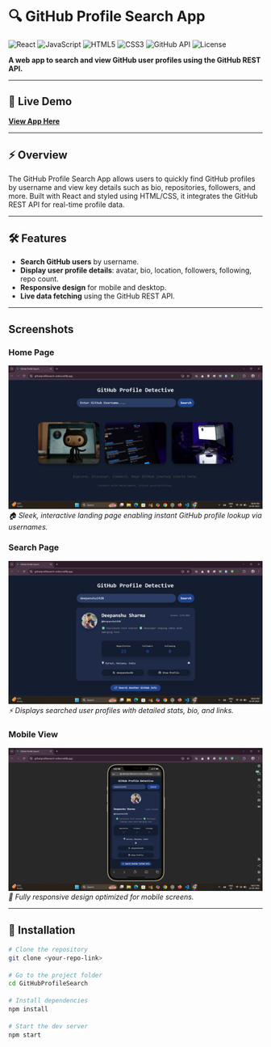 # 🔍 GitHub Profile Search App

![React](https://img.shields.io/badge/React-18-61dafb?style=flat&logo=react&logoColor=000)
![JavaScript](https://img.shields.io/badge/JavaScript-ES6-f7df1e?style=flat&logo=javascript&logoColor=000)
![HTML5](https://img.shields.io/badge/HTML5-E34F26?style=flat&logo=html5&logoColor=fff)
![CSS3](https://img.shields.io/badge/CSS3-1572b6?style=flat&logo=css3&logoColor=fff)
![GitHub API](https://img.shields.io/badge/GitHub%20API-v3-181717?style=flat&logo=github&logoColor=fff)
![License](https://img.shields.io/badge/License-MIT-green?style=flat)

**A web app to search and view GitHub user profiles using the GitHub REST API.**

---

## 🌟 Live Demo
[**View App Here**](http://githubprofilesearch-online.netlify.app)

---

## ⚡ Overview
The GitHub Profile Search App allows users to quickly find GitHub profiles by username and view key details such as bio, repositories, followers, and more. Built with React and styled using HTML/CSS, it integrates the GitHub REST API for real-time profile data.

---

## 🛠 Features
- **Search GitHub users** by username.
- **Display user profile details**: avatar, bio, location, followers, following, repo count.
- **Responsive design** for mobile and desktop.
- **Live data fetching** using the GitHub REST API.

---

## Screenshots

### Home Page
![Home](Screenshots/home.png)  
*🏠 Sleek, interactive landing page enabling instant GitHub profile lookup via usernames.*

### Search Page
![Search](Screenshots/search.png)  
*⚡ Displays searched user profiles with detailed stats, bio, and links.*

### Mobile View
![Mobile View](Screenshots/mobileview.png)  
*📱 Fully responsive design optimized for mobile screens.*

---

## 🚀 Installation
```bash
# Clone the repository
git clone <your-repo-link>

# Go to the project folder
cd GitHubProfileSearch

# Install dependencies
npm install

# Start the dev server
npm start
